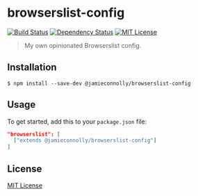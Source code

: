 # browserslist-config

[![Build Status][build-status-image]][build-status-url]
[![Dependency Status][dependency-status-image]][dependency-status-url]
[![MIT License][license-image]][license-url]

> My own opinionated Browserslist config.

## Installation

```
$ npm install --save-dev @jamieconnolly/browserslist-config
```

## Usage

To get started, add this to your `package.json` file:

```json
"browserslist": [
  ["extends @jamieconnolly/browserslist-config"]
]
```

## License

[MIT License][license-url]

[build-status-image]: https://api.travis-ci.org/jamieconnolly/browserslist-config.svg?branch=master
[build-status-url]: https://travis-ci.org/jamieconnolly/browserslist-config

[dependency-status-image]: https://david-dm.org/jamieconnolly/browserslist-config/master.svg
[dependency-status-url]: https://david-dm.org/jamieconnolly/browserslist-config

[license-image]: https://img.shields.io/badge/license-MIT-blue.svg
[license-url]: https://github.com/jamieconnolly/browserslist-config/blob/master/LICENSE
